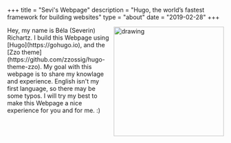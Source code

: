 +++
title = "Sevi's Webpage"
description = "Hugo, the world’s fastest framework for building websites"
type = "about"
date = "2019-02-28"
+++

<style>
img {
  float: right;
}
</style>

<img style="margin-left: 10px;" src="/images/whoami/avatar.png" alt="drawing" width="256"/>
Hey, my name is Béla (Severin) Richartz. I build this Webpage using [Hugo](https://gohugo.io), and the [Zzo theme](https://github.com/zzossig/hugo-theme-zzo). My goal with this webpage is to share my knowlage and experience. English isn't my first language, so there may be some typos. I will try my best to make this Webpage a nice experience for you and for me. :)
